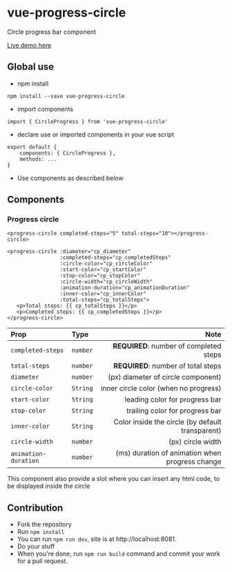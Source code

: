 # vue-progress-circle

Circle progress bar component

[Live demo here](https://keiwen.github.io/vue-progress-circle/)

## Global use
- npm install
```
npm install --save vue-progress-circle
```
- import components
```
import { CircleProgress } from 'vue-progress-circle'
```
- declare use or imported components in your vue script
```
export default {
    components: { CircleProgress },
    methods: ...
}
```
- Use components as described below

## Components
### Progress circle
```
<progress-circle completed-steps="5" total-steps="10"></progress-circle>
```
```
<progress-circle :diameter="cp_diameter"
                 :completed-steps="cp_completedSteps"
                 :circle-color="cp_circleColor"
                 :start-color="cp_startColor"
                 :stop-color="cp_stopColor"
                 :circle-width="cp_circleWidth"
                 :animation-duration="cp_animationDuration"
                 :inner-color="cp_innerColor"
                 :total-steps="cp_totalSteps">
   <p>Total steps: {{ cp_totalSteps }}</p>
   <p>Completed steps: {{ cp_completedSteps }}</p>
</progress-circle>
```


| Prop | Type | Note
| :--- | :--- | ---: |
| `completed-steps` | `number` | **REQUIRED**: number of completed steps |
| `total-steps` | `number` | **REQUIRED**: number of total steps |
| `diameter` | `number` | (px) diameter of circle component) |
| `circle-color` | `String` | inner circle color (when no progress) |
| `start-color` | `String` | leading color for progress bar |
| `stop-color` | `String` | trailing color for progress bar |
| `inner-color` | `String` | Color inside the circle (by default transparent) |
| `circle-width` | `number` | (px) circle width |
| `animation-duration` | `number` | (ms) duration of animation when progress change |

This component also provide a slot where you can insert any html code,
to be displayed inside the circle

## Contribution
- Fork the repository
- Run `npm install`
- You can run `npm run dev`, site is at http://localhost:8081.
- Do your stuff
- When you're done, run `npm run build` command and commit your work for a pull request.
